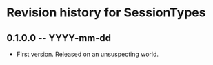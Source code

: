 # Revision history for SessionTypes

## 0.1.0.0 -- YYYY-mm-dd

* First version. Released on an unsuspecting world.
